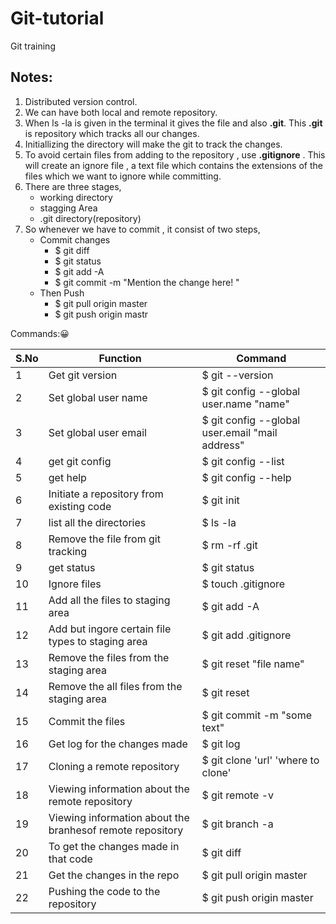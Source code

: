 # Git-tutorial
Git training



## Notes:
1. Distributed version control.
2. We can have both local and remote repository.
3. When ls -la is given in the terminal it gives the file and also **.git**.
This **.git** is repository which tracks all our changes.
4. Initiallizing the directory will make the git to track the changes.
5. To avoid certain files from adding to the repository , use **.gitignore** . This will create an ignore file , a text file which contains the extensions of the files which we want to ignore while committing.
6. There are three stages,
	  * working directory
	  * stagging Area
	  * .git directory(repository)
7. So whenever we have to  commit , it consist of two steps,
	* Commit changes 
		* $ git diff
		* $ git status
		* $ git add -A
		* $ git commit -m "Mention the change here! "
	* Then Push
		* $ git pull origin master
		* $ git push origin mastr

Commands::grinning:

S.No|    Function                 |         Command
----|-----------------------------|------------------------
1   |Get git version              |$ git --version
2   |Set global user name         |$ git config --global user.name "name"
3   |Set global user email         |$ git config --global user.email "mail address"
4| get git config       |$ git config --list
5 | get help        | $ git config --help
6 | Initiate a repository from existing code | $ git init
7|list all the directories| $ ls -la
8| Remove the file from git tracking | $ rm -rf .git
9|get status | $ git status
10|Ignore files | $ touch .gitignore
11|Add all the files to staging area|$ git add -A
12| Add but ingore certain file types to staging area | $ git add .gitignore
13|Remove the files from the staging area | $ git reset "file name"
14|Remove the all files from the staging area | $ git reset
15| Commit the files | $ git commit -m "some text"
16| Get log for the changes made | $ git log
17|Cloning a remote repository | $ git clone 'url'   'where to clone'
18|Viewing information about the remote repository |$ git remote -v 
19|Viewing information about the branhesof remote repository |$ git branch -a 
20| To get the changes made in that code | $ git diff
21| Get the changes in the repo | $ git pull origin master
22| Pushing the code to the repository | $ git push origin master
